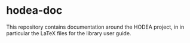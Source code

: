 # hodea-doc

This repository contains documentation around the HODEA project, in
in particular the LaTeX files for the library user guide.
